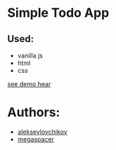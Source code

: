 # Simple Todo App

## Used:
- vanilla js
- html
- css

[see demo hear](https://megaspacer.github.io/todo-app/)

# Authors:

- [alekseylovchikov](https://github.com/alekseylovchikov)
- [megaspacer](https://github.com/megaspacer)
